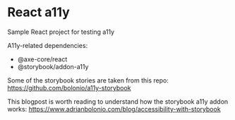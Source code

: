 # React a11y

Sample React project for testing a11y

A11y-related dependencies:

- @axe-core/react
- @storybook/addon-a11y

Some of the storybook stories are taken from this repo: https://github.com/bolonio/a11y-storybook

This blogpost is worth reading to understand how the storybook a11y addon works: https://www.adrianbolonio.com/blog/accessibility-with-storybook